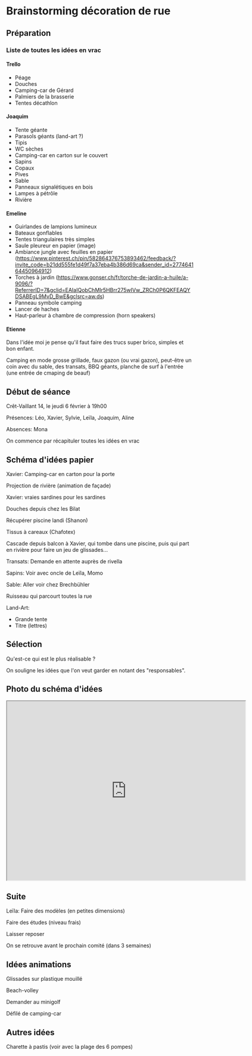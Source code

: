 # Brainstorming décoration de rue

## Préparation

### Liste de toutes les idées en vrac

#### Trello

* Péage
* Douches
* Camping-car de Gérard
* Palmiers de la brasserie
* Tentes décathlon

#### Joaquim

* Tente géante
* Parasols géants (land-art ?)
* Tipis
* WC sèches
* Camping-car en carton sur le couvert
* Sapins
* Copaux
* Pives
* Sable
* Panneaux signalétiques en bois
* Lampes à pétrôle
* Rivière

#### Emeline

* Guirlandes de lampions lumineux
* Bateaux gonflables
* Tentes triangulaires très simples
* Saule pleureur en papier (image)
* Ambiance jungle avec feuilles en papier (https://www.pinterest.ch/pin/582864376753893462/feedback/?invite_code=b21dd555fe1d49f7a37eba4b386d69ca&sender_id=277464164450964912)
* Torches à jardin (https://www.gonser.ch/fr/torche-de-jardin-a-huile/a-9096/?ReferrerID=7&gclid=EAIaIQobChMIr5HBrr275wIVw_ZRCh0P6QKFEAQYDSABEgL9MvD_BwE&gclsrc=aw.ds)
* Panneau symbole camping
* Lancer de haches
* Haut-parleur à chambre de compression (horn speakers)

#### Etienne

Dans l'idée moi je pense qu'il faut faire des trucs super brico, simples et bon enfant.

Camping en mode grosse grillade, faux gazon (ou vrai gazon), peut-être un coin avec du sable, des transats, BBQ géants, planche de surf à l'entrée (une entrée de cmaping de beauf)

## Début de séance

Crêt-Vaillant 14, le jeudi 6 février à 19h00

Présences: Léo, Xavier, Sylvie, Leïla, Joaquim, Aline

Absences: Mona

On commence par récapituler toutes les idées en vrac

## Schéma d'idées papier

Xavier: Camping-car en carton pour la porte

Projection de rivière (animation de façade)

Xavier: vraies sardines pour les sardines

Douches depuis chez les Bilat

Récupérer piscine landi (Shanon)

Tissus à careaux (Chafotex)

Cascade depuis balcon à Xavier, qui tombe dans une piscine, puis qui part en rivière pour faire un jeu de glissades...

Transats: Demande en attente auprès de rivella

Sapins: Voir avec oncle de Leïla, Momo

Sable: Aller voir chez Brechbühler

Ruisseau qui parcourt toutes la rue

Land-Art:  
* Grande tente
* Titre (lettres)

## Sélection

Qu'est-ce qui est le plus réalisable ?

On souligne les idées que l'on veut garder en notant des "responsables".

## Photo du schéma d'idées

<iframe src="https://drive.google.com/file/d/1ybuNiadxg27ZdCNhBEmO5qV8zT8_9tJU/preview" width="640" height="480"></iframe>

## Suite

Leïla: Faire des modèles (en petites dimensions)

Faire des études (niveau frais)

Laisser reposer

On se retrouve avant le prochain comité (dans 3 semaines)

## Idées animations

Glissades sur plastique mouillé

Beach-volley

Demander au minigolf

Défilé de camping-car

## Autres idées

Charette à pastis (voir avec la plage des 6 pompes)
